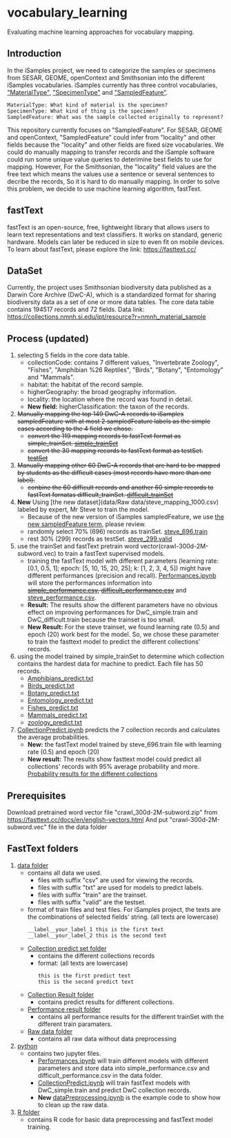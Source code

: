 # vocabulary_learning
Evaluating machine learning approaches for vocabulary mapping. 

## Introduction
In the iSamples project, we need to categorize the samples or specimens from SESAR, GEOME, openContext and Smithsonian into the different iSamples vocabularies. iSamples currently has three control vocabularies, ["MaterialType"](https://github.com/isamplesorg/metadata/blob/main/vocabulary/MaterialTypeDecisionTreev3.pdf), ["SpecimenType"](https://github.com/isamplesorg/metadata/blob/main/vocabulary/SpecimenTypeDecisionTreev2.pdf) and ["SampledFeature"](https://github.com/isamplesorg/metadata/blob/main/vocabulary/SampledFeatureDecisionTreeV20210703.pdf). 
```
MaterialType: What kind of material is the specimen?
SpecimenType: What kind of thing is the specimen?
SampledFeature: What was the sample collected originally to represent?
```
This repository currently focuses on "SampledFeature". For SESAR, GEOME and openContext, "SampledFeature" could infer from "locality" and other fields because the "locality" and other fields are fixed size vocabularies. We could do manually mapping to transfer records and the iSample software could run some unique value queries to deterimine best fields to use for mapping. However, For the Smithsonian, the "locality" field values are the free text which means the values use a sentence or several sentences to decribe the records, So it is hard to do manually mapping. In order to solve this problem, we decide to use machine learning algorithm, fastText. 

## fastText
fastText is an open-source, free, lightweight library that allows users to learn text representations and text classifiers. It works on standard, generic hardware. Models can later be reduced in size to even fit on mobile devices. To learn about fastText, please explore the link: 
https://fasttext.cc/

## DataSet
Currently, the project uses Smithsonian biodiversity data published as a Darwin Core Archive (DwC-A), which is a standardized format for sharing biodiversity data as a set of one or more data tables. The core data table contains 194517 records and 72 fields.
Data link: https://collections.nmnh.si.edu/ipt/resource?r=nmnh_material_sample

## Process (updated)
1. selecting 5 fields in the core data table.
   - collectionCode: contains 7 different values, "Invertebrate Zoology", "Fishes", "Amphibian %26 Reptiles", "Birds", "Botany", "Entomology" and "Mammals".
   - habitat: the habitat of the record sample.
   - higherGeography: the broad geography information.
   - locality: the location where the record was found in detail.
   - **New field:** higherClassification: the taxon of the records. 
2. ~~Manually mapping the top 149 DwC-A records to iSamples sampledFeature with at most 2 sampledFeature labels as the simple cases according to the 4 field we chose.~~
   - ~~convert the 119 mapping records to fastText format as simple_trainSet. [simple_trainSet](data/DwC_simple.train)~~
   - ~~convert the 30 mapping records to fastText format as testSet. [testSet](data/DwC_simple.valid)~~
3. ~~Manually mapping other 60 DwC-A records that are hard to be mapped by students as the difficult cases (most records have more than one label).~~
   - ~~conbine the 60 difficult records and another 60 simple records to fastText fornatas difficult_trainSet. [difficult_trainSet](data/DwC_difficult.train)~~
4. **New** Using [the new dataset](data/Raw data/steve_mapping_1000.csv) labeled by expert, Mr Steve to train the model.
   - Because of the new version of iSamples sampledFeature, we use [the new sampledFeature term](https://github.com/isamplesorg/metadata/blob/main/vocabulary/SampledFeatureDecisionTreeV20210703.pdf), please review.
   - randomly select 70% (696) records as trainSet. [steve_696.train](data/steve_696.train)
   - rest 30% (299) records as testSet. [steve_299.valid](data/steve_299.valid)
5. use the trainSet and fastText pretrain word vector(crawl-300d-2M-subword.vec) to train a fastText supervised models.
   - training the fastText model with different parameters (learning rate: [0.1, 0.5, 1]; epoch: [5, 10, 15, 20, 25]; k: [1, 2, 3, 4, 5]) might have different performances (precision and recall). [Performances.ipynb](python/Performances.ipynb) will store the performances information into ~~[simple_performance.csv](data/Performance_result/simple_performance.csv), [difficult_performance.csv](data/Performance_result/difficult_performance.csv)~~ and [steve_performance.csv](data/Performance_result/steve_performance.csv).
   - **Result:** The results show the different parameters have no obvious effect on improving performances for DwC_simple.train and DwC_difficult.train because the trainset is too small. 
   - **New Result:** For the steve trainset, we found learning rate (0.5) and epoch (20) work best for the model. So, we chose these parameter to train the fasttext model to predict the different collections' records.
6. using the model trained by simple_trainSet to determine which collection contains the hardest data for machine to predict. Each file has 50 records.
   - [Amphibians_predict.txt](data/Collection_predict/Amphibians_predict.txt)
   - [Birds_predict.txt](data/Collection_predict/Birds_predict.txt)
   - [Botany_predict.txt](data/Collection_predict/Botany_predict.txt)
   - [Entomology_predict.txt](data/Collection_predict/Entomology_predict.txt)
   - [Fishes_predict.txt](data/Collection_predict/Fishes_predict.txt)
   - [Mammals_predict.txt](data/Collection_predict/Mammals_predict.txt)
   - [zoology_predict.txt](data/Collection_predict/zoology_predict.txt)
7. [CollectionPredict.ipynb](python/CollectionPredict.ipynb) predicts the 7 collection records and calculates the average probabilities.
   - **New:** the fastText model trained by steve_696.train file with learning rate (0.5) and epoch (20)
   - **New result:** The results show fasttext model could predict all collections' records with 95% average probability and more. [Probability results for the different collections](data/Collection_result/Sum_Result.csv)

## Prerequisites
  Download pretrained word vector file "crawl_300d-2M-subword.zip" from https://fasttext.cc/docs/en/english-vectors.html
  And put "crawl-300d-2M-subword.vec" file in the data folder

## FastText folders 
  1. [data folder](data)
       - contains all data we used. 
         - files with suffix "csv" are used for viewing the records.
         - files with suffix "txt" are used for models to predict labels.
         - files with suffix "train" are the trainset. 
         - files with suffix "valid" are the testset.
       - format of train files and test files. For iSamples project, the texts are the combinations of selected fields' string. (all texts are lowercase)
          ```
          __label__your_label_1 this is the first text
          __label__your_label_2 this is the second text
          ```
      - [Collection predict set folder](data/Collection_predict)
         - contains the different collections records
         - format: (all texts are lowercase)
            ```
            this is the first predict text
            this is the second predict text
            ``` 
      - [Collection Result folder](data/Collection_result)
         - contains predict results for different collections.
      - [Performance result folder](data/Performance_result)
         - contains all performance results for the different trainSet with the different train paramaters.
      - [Raw data folder](data/Raw_data)
         - contains all raw data without data preprocessing
  2. [python](python)
       - contains two jupyter files.
         - [Performances.ipynb](python/Performances.ipynb) will train different models with different parameters and store data into simple_performance.csv and difficult_performance.csv in the data folder.
         - [CollectionPredict.ipynb](python/ColletionPredict.ipynb) will train fastText models with DwC_simple.train and predict DwC collection records.
         - **New** [dataPreprocessing.ipynb](python/dataPreprocessing.ipynb) is the example code to show how to clean up the raw data.
  3. [R folder](R)
       - contains R code for basic data preprocessing and fastText model training.


